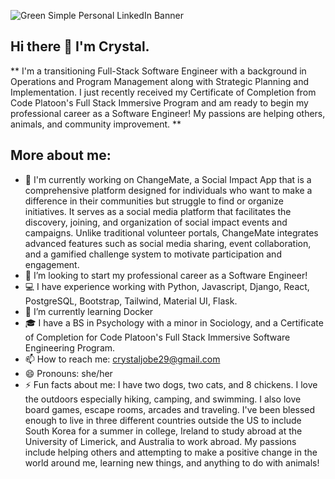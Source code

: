 
![Green Simple Personal LinkedIn Banner](https://github.com/crystaljobe/crystaljobe/assets/144761681/3b28e639-bea3-4f5b-8cae-03389b2f83bb)

## Hi there 👋 I'm Crystal. 

** I'm a transitioning Full-Stack Software Engineer with a background in Operations and Program Management along with Strategic Planning and Implementation. I just recently received my Certificate of Completion from Code Platoon's Full Stack Immersive Program and am ready to begin my professional career as a Software Engineer! My passions are helping others, animals, and community improvement. **

## More about me: 
- 🔭 I'm currently working on ChangeMate, a Social Impact App that is a comprehensive platform designed for individuals who want to make a difference in their communities but struggle to find or organize initiatives. It serves as a social media platform that facilitates the discovery, joining, and organization of social impact events and campaigns. Unlike traditional volunteer portals, ChangeMate integrates advanced features such as social media sharing, event collaboration, and a gamified challenge system to motivate participation and engagement.
- 👯 I’m looking to start my professional career as a Software Engineer! 
- 💻 I have experience working with Python, Javascript, Django, React, PostgreSQL, Bootstrap, Tailwind, Material UI, Flask. 
- 🌱 I’m currently learning Docker
- 🎓 I have a BS in Psychology with a minor in Sociology, and a Certificate of Completion for Code Platoon's Full Stack Immersive Software Engineering Program. 
- 📫 How to reach me: crystaljobe29@gmail.com
- 😄 Pronouns: she/her
- ⚡ Fun facts about me:  I have two dogs, two cats, and 8 chickens. I love the outdoors especially hiking, camping, and swimming. I also love board games, escape rooms, arcades and traveling. I've been blessed enough to live in three different countries outside the US to include South Korea for a summer in college, Ireland to study abroad at the University of Limerick, and Australia to work abroad. My passions include helping others and attempting to make a positive change in the world around me, learning new things, and anything to do with animals!

